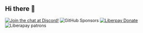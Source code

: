 ## Hi there 👋
[![Join the chat at Discord!](https://img.shields.io/discord/888347396566814741?logo=discord&style=social)](https://discord.com/channels/888347396566814741/959951933202923530)
![GitHub Sponsors](https://img.shields.io/github/sponsors/dragoncorpgames?logo=github&style=social)
[![Liberpay Donate](https://img.shields.io/liberapay/goal/dragoncorpgames?label=Donate&logo=liberapay&style=flat)](https://liberapay.com/ARWNI2S/donate)
![Liberapay patrons](https://img.shields.io/liberapay/patrons/dragoncorpgames?logo=liberapay)
<!--

**Here are some ideas to get you started:**

🙋‍♀️ A short introduction - what is your organization all about?
🌈 Contribution guidelines - how can the community get involved?
👩‍💻 Useful resources - where can the community find your docs? Is there anything else the community should know?
🍿 Fun facts - what does your team eat for breakfast?
🧙 Remember, you can do mighty things with the power of [Markdown](https://docs.github.com/github/writing-on-github/getting-started-with-writing-and-formatting-on-github/basic-writing-and-formatting-syntax)
-->
